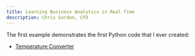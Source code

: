 ```yaml
---
title: Learning Business Analytics in Real Time
description: Chris Gordon, CFO
---
```


The first example demonstrates the first Python code that I ever created:
 - [Temperature Converter](/draftfolder/index.md)
 
